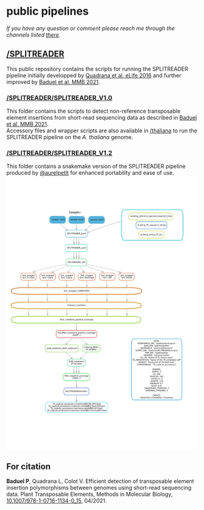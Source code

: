 # public pipelines 

_If you have any question or comment please reach me through the channels listed [there](http://pbaduel.com/about)._

## [/SPLITREADER](/SPLITREADER) 

This public repository contains the scripts for running the SPLITREADER pipeline initially developped by [Quadrana et al. eLife 2016](https://doi.org/10.7554/eLife.15716) and further improved by [Baduel et al. MMB 2021](https://doi.org/10.1007/978-1-0716-1134-0_15). 

### [/SPLITREADER/SPLITREADER_V1.0](/SPLITREADER_V1.0)

This folder contains the scripts to detect non-reference transposable element insertions from short-read sequencing data as described in [Baduel et al. MMB 2021](https://doi.org/10.1007/978-1-0716-1134-0_15). <br/>
Accessory files and wrapper scripts are also available in [/thaliana](/SPLITREADER/thaliana) to run the SPLITREADER pipeline on the _A. thaliana_ genome. <br/>

### [/SPLITREADER/SPLITREADER_V1.2](/SPLITREADER_V1.2)

This folder contains a snakemake version of the SPLITREADER pipeline produced by [@aurelpetit](https://github.com/aurelpetit) for enhanced portability and ease of use. 
![workflow](/SPLITREADER/SPLITREADER_v1.2/dag_workflow.svg)

## For citation

**Baduel P**, Quadrana L, Colot V. Efficient detection of transposable element insertion polymorphisms between genomes using short-read sequencing data. Plant Transposable Elements, Methods in Molecular Biology, [10.1007/978-1-0716-1134-0_15](https://doi.org/10.1007/978-1-0716-1134-0_15), 04/2021.



